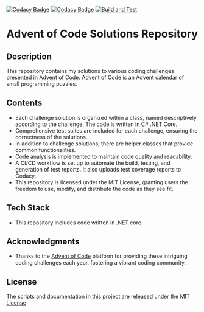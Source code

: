 [![Codacy Badge](https://app.codacy.com/project/badge/Grade/95ac6c88fad04c6fb2c4b4fdec33cf7b)](https://app.codacy.com/gh/mszczer/AoC/dashboard?utm_source=gh&utm_medium=referral&utm_content=&utm_campaign=Badge_grade)
[![Codacy Badge](https://app.codacy.com/project/badge/Coverage/95ac6c88fad04c6fb2c4b4fdec33cf7b)](https://app.codacy.com/gh/mszczer/AoC/dashboard?utm_source=gh&utm_medium=referral&utm_content=&utm_campaign=Badge_coverage)
[![Build and Test](https://github.com/mszczer/AoC/actions/workflows/dotnet.yml/badge.svg)](https://github.com/mszczer/AoC/actions/workflows/dotnet.yml)

# Advent of Code Solutions Repository

## Description
This repository contains my solutions to various coding challenges presented in [Advent of Code](https://adventofcode.com/). Advent of Code is an Advent calendar of small programming puzzles.

## Contents
- Each challenge solution is organized within a class, named descriptively according to the challenge. The code is written in C# .NET Core.
- Comprehensive test suites are included for each challenge, ensuring the correctness of the solutions.
- In addition to challenge solutions, there are helper classes that provide common functionalities.
- Code analysis is implemented to maintain code quality and readability.
- A CI/CD workflow is set up to automate the build, testing, and generation of test reports. It also uploads test coverage reports to Codacy.
- This repository is licensed under the MIT License, granting users the freedom to use, modify, and distribute the code as they see fit.

## Tech Stack
- This repository includes code written in .NET core.

## Acknowledgments
- Thanks to the [Advent of Code](https://adventofcode.com/) platform for providing these intriguing coding challenges each year, fostering a vibrant coding community.

## License

The scripts and documentation in this project are released under the [MIT License](https://github.com/mszczer/AoC/blob/main/LICENSE)

